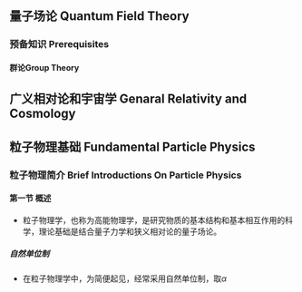 ## 量子场论 Quantum Field Theory
### 预备知识 Prerequisites
#### 群论Group Theory
## 广义相对论和宇宙学 Genaral Relativity and Cosmology
## 粒子物理基础 Fundamental Particle Physics
### 粒子物理简介 Brief Introductions On Particle Physics
#### 第一节 概述
* 粒子物理学，也称为高能物理学，是研究物质的基本结构和基本相互作用的科学，理论基础是结合量子力学和狭义相对论的量子场论。
##### 自然单位制
* 在粒子物理学中，为简便起见，经常采用自然单位制，取$\alpha$
